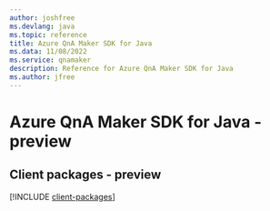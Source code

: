 ```yaml
---
author: joshfree
ms.devlang: java
ms.topic: reference
title: Azure QnA Maker SDK for Java
ms.data: 11/08/2022
ms.service: qnamaker
description: Reference for Azure QnA Maker SDK for Java
ms.author: jfree
---
```

# Azure QnA Maker SDK for Java - preview

## Client packages - preview
[!INCLUDE [client-packages](qna-maker-client-index.md)]